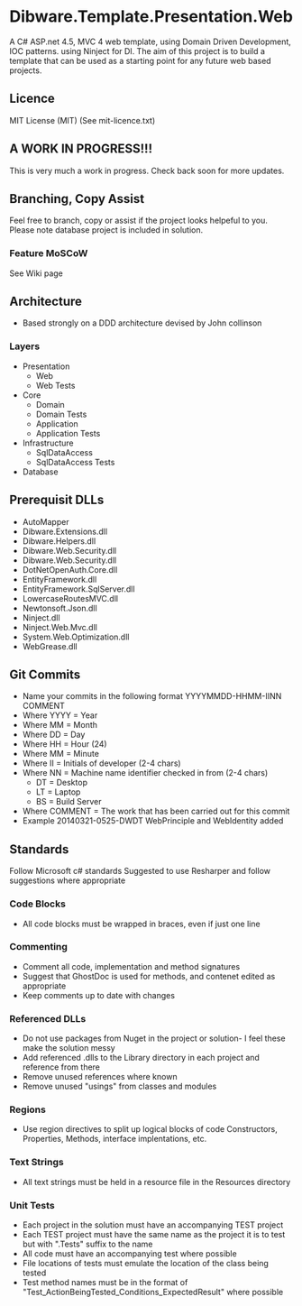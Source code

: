 Dibware.Template.Presentation.Web
=================================

A C# ASP.net 4.5, MVC 4 web template, using Domain Driven Development, IOC patterns. using Ninject for DI.
The aim of this project is to build a template that can be used as a starting point for any future web based projects. 

## Licence
MIT License (MIT) (See mit-licence.txt)

## A WORK IN PROGRESS!!!
This is very much a work in progress. Check back soon for more updates. 

## Branching, Copy Assist 
Feel free to branch, copy or assist if the project looks helpeful to you. Please note database project is included in solution.

### Feature MoSCoW
See Wiki page

## Architecture
* Based strongly on a DDD architecture devised by John collinson
### Layers
* Presentation 
    * Web
    * Web Tests
* Core
    * Domain
    * Domain Tests
    * Application
    * Application Tests
* Infrastructure
    * SqlDataAccess
    * SqlDataAccess Tests
* Database

## Prerequisit DLLs
* AutoMapper
* Dibware.Extensions.dll
* Dibware.Helpers.dll
* Dibware.Web.Security.dll
* Dibware.Web.Security.dll
* DotNetOpenAuth.Core.dll
* EntityFramework.dll
* EntityFramework.SqlServer.dll
* LowercaseRoutesMVC.dll
* Newtonsoft.Json.dll
* Ninject.dll
* Ninject.Web.Mvc.dll
* System.Web.Optimization.dll
* WebGrease.dll

## Git Commits
* Name your commits in the following format YYYYMMDD-HHMM-IINN COMMENT
* Where YYYY    = Year
* Where MM      = Month
* Where DD      = Day
* Where HH      = Hour (24)
* Where MM      = Minute
* Where II      = Initials of developer (2-4 chars)
* Where NN      = Machine name identifier checked in from (2-4 chars)
    * DT = Desktop
    * LT = Laptop 
    * BS = Build Server
* Where COMMENT = The work that has been carried out for this commit
* Example 20140321-0525-DWDT WebPrinciple and WebIdentity added

## Standards
Follow Microsoft c# standards
Suggested to use Resharper and follow suggestions where appropriate

### Code Blocks
* All code blocks must be wrapped in braces, even if just one line

### Commenting
* Comment all code, implementation and method signatures 
* Suggest that GhostDoc is used for methods, and contenet edited as appropriate
* Keep comments up to date with changes

### Referenced DLLs
* Do not use packages from Nuget in the project or solution- I feel these make the solution messy
* Add referenced .dlls to the Library directory in each project and reference from there
* Remove unused references where known
* Remove unused "usings" from classes and modules

### Regions
* Use region directives to split up logical blocks of code Constructors, Properties, Methods, interface implentations, etc.

### Text Strings
* All text strings must be held in a resource file in the Resources directory

### Unit Tests
* Each project in the solution must have an accompanying TEST project
* Each TEST project must have the same name as the project it is to test but with ".Tests" suffix to the name
* All code must have an accompanying test where possible
* File locations of tests must emulate the location of the class being tested
* Test method names must be in the format of "Test_ActionBeingTested_Conditions_ExpectedResult" where possible

